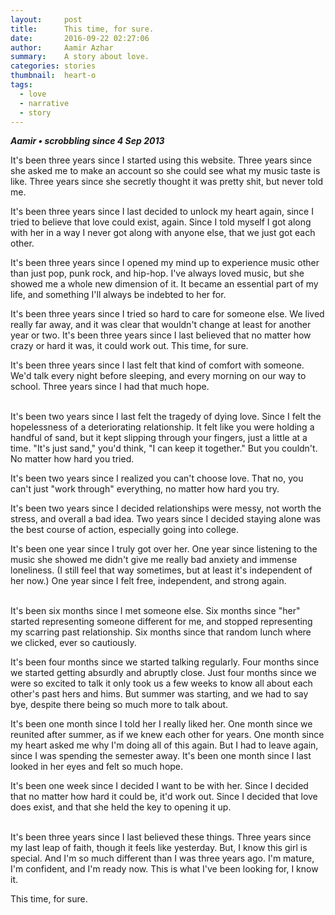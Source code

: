 ```yaml
---
layout:     post
title:      This time, for sure.
date:       2016-09-22 02:27:06
author:     Aamir Azhar
summary:    A story about love.
categories: stories
thumbnail:  heart-o
tags:
  - love
  - narrative
  - story
---
```

***Aamir • scrobbling since 4 Sep 2013***

It's been three years since I started using this website. Three years since she asked me to make an account so she could see what my music taste is like. Three years since she secretly thought it was pretty shit, but never told me.

It's been three years since I last decided to unlock my heart again, since I tried to believe that love could exist, again. Since I told myself I got along with her in a way I never got along with anyone else, that we just got each other.

It's been three years since I opened my mind up to experience music other than just pop, punk rock, and hip-hop. I've always loved music, but she showed me a whole new dimension of it. It became an essential part of my life, and something I'll always be indebted to her for.

It's been three years since I tried so hard to care for someone else. We lived really far away, and it was clear that wouldn't change at least for another year or two. It's been three years since I last believed that no matter how crazy or hard it was, it could work out. This time, for sure.

It's been three years since I last felt that kind of comfort with someone. We'd talk every night before sleeping, and every morning on our way to school. Three years since I had that much hope.

<br>
It's been two years since I last felt the tragedy of dying love. Since I felt the hopelessness of a deteriorating relationship. It felt like you were holding a handful of sand, but it kept slipping through your fingers, just a little at a time. "It's just sand," you'd think, "I can keep it together." But you couldn't. No matter how hard you tried.

It's been two years since I realized you can't choose love. That no, you can't just "work through" everything, no matter how hard you try.

It's been two years since I decided relationships were messy, not worth the stress, and overall a bad idea. Two years since I decided staying alone was the best course of action, especially going into college.

It's been one year since I truly got over her. One year since listening to the music she showed me didn't give me really bad anxiety and immense loneliness. (I still feel that way sometimes, but at least it's independent of her now.) One year since I felt free, independent, and strong again.

<br>
It's been six months since I met someone else. Six months since "her" started representing someone different for me, and stopped representing my scarring past relationship. Six months since that random lunch where we clicked, ever so cautiously.

It's been four months since we started talking regularly. Four months since we started getting absurdly and abruptly close. Just four months since we were so excited to talk it only took us a few weeks to know all about each other's past hers and hims. But summer was starting, and we had to say bye, despite there being so much more to talk about.

It's been one month since I told her I really liked her. One month since we reunited after summer, as if we knew each other for years. One month since my heart asked me why I'm doing all of this again. But I had to leave again, since I was spending the semester away. It's been one month since I last looked in her eyes and felt so much hope.

It's been one week since I decided I want to be with her. Since I decided that no matter how hard it could be, it'd work out. Since I decided that love does exist, and that she held the key to opening it up.

<br>
It's been three years since I last believed these things. Three years since my last leap of faith, though it feels like yesterday. But, I know this girl is special. And I'm so much different than I was three years ago. I'm mature, I'm confident, and I'm ready now. This is what I've been looking for, I know it.

This time, for sure.
